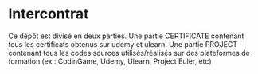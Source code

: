 # Intercontrat
Ce dépôt est divisé en deux parties.
Une partie CERTIFICATE contenant tous les certificats obtenus sur udemy et ulearn.
Une partie PROJECT contenant tous les codes sources utilisés/réalisés sur des plateformes de formation (ex : CodinGame, Udemy, Ulearn, Project Euler, etc)
